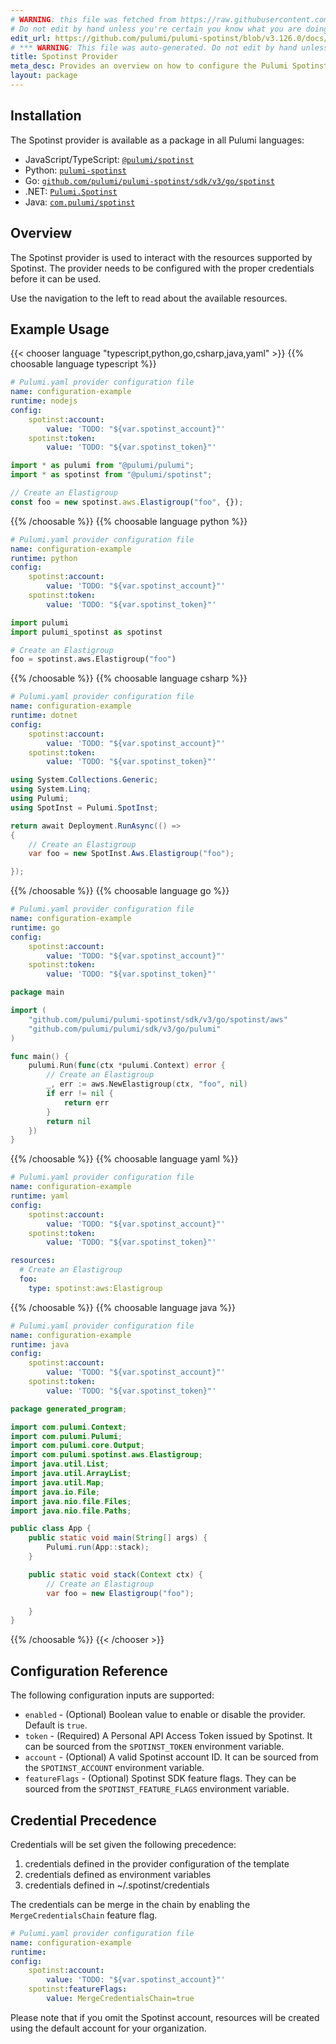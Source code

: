 ```yaml
---
# WARNING: this file was fetched from https://raw.githubusercontent.com/pulumi/pulumi-spotinst/v3.126.0/docs/_index.md
# Do not edit by hand unless you're certain you know what you are doing!
edit_url: https://github.com/pulumi/pulumi-spotinst/blob/v3.126.0/docs/_index.md
# *** WARNING: This file was auto-generated. Do not edit by hand unless you're certain you know what you are doing! ***
title: Spotinst Provider
meta_desc: Provides an overview on how to configure the Pulumi Spotinst provider.
layout: package
---
```


## Installation

The Spotinst provider is available as a package in all Pulumi languages:

* JavaScript/TypeScript: [`@pulumi/spotinst`](https://www.npmjs.com/package/@pulumi/spotinst)
* Python: [`pulumi-spotinst`](https://pypi.org/project/pulumi-spotinst/)
* Go: [`github.com/pulumi/pulumi-spotinst/sdk/v3/go/spotinst`](https://github.com/pulumi/pulumi-spotinst)
* .NET: [`Pulumi.Spotinst`](https://www.nuget.org/packages/Pulumi.Spotinst)
* Java: [`com.pulumi/spotinst`](https://central.sonatype.com/artifact/com.pulumi/spotinst)

## Overview

The Spotinst provider is used to interact with the
resources supported by Spotinst. The provider needs to be configured
with the proper credentials before it can be used.

Use the navigation to the left to read about the available resources.
## Example Usage

{{< chooser language "typescript,python,go,csharp,java,yaml" >}}
{{% choosable language typescript %}}
```yaml
# Pulumi.yaml provider configuration file
name: configuration-example
runtime: nodejs
config:
    spotinst:account:
        value: 'TODO: "${var.spotinst_account}"'
    spotinst:token:
        value: 'TODO: "${var.spotinst_token}"'

```
```typescript
import * as pulumi from "@pulumi/pulumi";
import * as spotinst from "@pulumi/spotinst";

// Create an Elastigroup
const foo = new spotinst.aws.Elastigroup("foo", {});
```
{{% /choosable %}}
{{% choosable language python %}}
```yaml
# Pulumi.yaml provider configuration file
name: configuration-example
runtime: python
config:
    spotinst:account:
        value: 'TODO: "${var.spotinst_account}"'
    spotinst:token:
        value: 'TODO: "${var.spotinst_token}"'

```
```python
import pulumi
import pulumi_spotinst as spotinst

# Create an Elastigroup
foo = spotinst.aws.Elastigroup("foo")
```
{{% /choosable %}}
{{% choosable language csharp %}}
```yaml
# Pulumi.yaml provider configuration file
name: configuration-example
runtime: dotnet
config:
    spotinst:account:
        value: 'TODO: "${var.spotinst_account}"'
    spotinst:token:
        value: 'TODO: "${var.spotinst_token}"'

```
```csharp
using System.Collections.Generic;
using System.Linq;
using Pulumi;
using SpotInst = Pulumi.SpotInst;

return await Deployment.RunAsync(() =>
{
    // Create an Elastigroup
    var foo = new SpotInst.Aws.Elastigroup("foo");

});

```
{{% /choosable %}}
{{% choosable language go %}}
```yaml
# Pulumi.yaml provider configuration file
name: configuration-example
runtime: go
config:
    spotinst:account:
        value: 'TODO: "${var.spotinst_account}"'
    spotinst:token:
        value: 'TODO: "${var.spotinst_token}"'

```
```go
package main

import (
	"github.com/pulumi/pulumi-spotinst/sdk/v3/go/spotinst/aws"
	"github.com/pulumi/pulumi/sdk/v3/go/pulumi"
)

func main() {
	pulumi.Run(func(ctx *pulumi.Context) error {
		// Create an Elastigroup
		_, err := aws.NewElastigroup(ctx, "foo", nil)
		if err != nil {
			return err
		}
		return nil
	})
}
```
{{% /choosable %}}
{{% choosable language yaml %}}
```yaml
# Pulumi.yaml provider configuration file
name: configuration-example
runtime: yaml
config:
    spotinst:account:
        value: 'TODO: "${var.spotinst_account}"'
    spotinst:token:
        value: 'TODO: "${var.spotinst_token}"'

```
```yaml
resources:
  # Create an Elastigroup
  foo:
    type: spotinst:aws:Elastigroup
```
{{% /choosable %}}
{{% choosable language java %}}
```yaml
# Pulumi.yaml provider configuration file
name: configuration-example
runtime: java
config:
    spotinst:account:
        value: 'TODO: "${var.spotinst_account}"'
    spotinst:token:
        value: 'TODO: "${var.spotinst_token}"'

```
```java
package generated_program;

import com.pulumi.Context;
import com.pulumi.Pulumi;
import com.pulumi.core.Output;
import com.pulumi.spotinst.aws.Elastigroup;
import java.util.List;
import java.util.ArrayList;
import java.util.Map;
import java.io.File;
import java.nio.file.Files;
import java.nio.file.Paths;

public class App {
    public static void main(String[] args) {
        Pulumi.run(App::stack);
    }

    public static void stack(Context ctx) {
        // Create an Elastigroup
        var foo = new Elastigroup("foo");

    }
}
```
{{% /choosable %}}
{{< /chooser >}}
## Configuration Reference

The following configuration inputs are supported:

* `enabled` - (Optional) Boolean value to enable or disable the provider. Default is `true`.
* `token` - (Required) A Personal API Access Token issued by Spotinst. It can be sourced from the `SPOTINST_TOKEN` environment variable.
* `account` - (Optional) A valid Spotinst account ID. It can be sourced from the `SPOTINST_ACCOUNT` environment variable.
* `featureFlags` - (Optional) Spotinst SDK feature flags. They can be sourced from the `SPOTINST_FEATURE_FLAGS` environment variable.
## Credential Precedence

Credentials will be set given the following precedence:
1. credentials defined in the provider configuration of the template
2. credentials defined as environment variables
3. credentials defined in ~/.spotinst/credentials

The credentials can be merge in the chain by enabling the `MergeCredentialsChain` feature flag.

```yaml
# Pulumi.yaml provider configuration file
name: configuration-example
runtime:
config:
    spotinst:account:
        value: 'TODO: "${var.spotinst_account}"'
    spotinst:featureFlags:
        value: MergeCredentialsChain=true

```

Please note that if you omit the Spotinst account, resources will be created using the default account for your organization.